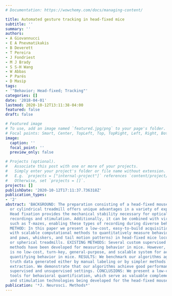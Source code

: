 ```yaml
---
# Documentation: https://wowchemy.com/docs/managing-content/

title: Automated gesture tracking in head-fixed mice
subtitle: ''
summary: ''
authors:
- A Giovannucci
- E A Pnevmatikakis
- B Deverett
- T Pereira
- J Fondriest
- M J Brady
- S S-H Wang
- W Abbas
- P Parés
- D Masip
tags:
- '"Behavior; Head-fixed; Tracking"'
categories: []
date: '2018-04-01'
lastmod: 2020-10-12T13:11:38-04:00
featured: false
draft: false

# Featured image
# To use, add an image named `featured.jpg/png` to your page's folder.
# Focal points: Smart, Center, TopLeft, Top, TopRight, Left, Right, BottomLeft, Bottom, BottomRight.
image:
  caption: ''
  focal_point: ''
  preview_only: false

# Projects (optional).
#   Associate this post with one or more of your projects.
#   Simply enter your project's folder or file name without extension.
#   E.g. `projects = ["internal-project"]` references `content/project/deep-learning/index.md`.
#   Otherwise, set `projects = []`.
projects: []
publishDate: '2020-10-12T17:11:37.736318Z'
publication_types:
- '2'
abstract: 'BACKGROUND: The preparation consisting of a head-fixed mouse on a spherical
  or cylindrical treadmill offers unique advantages in a variety of experimental contexts.
  Head fixation provides the mechanical stability necessary for optical and electrophysiological
  recordings and stimulation. Additionally, it can be combined with virtual environments
  such as T-mazes, enabling these types of recording during diverse behaviors. NEW
  METHOD: In this paper we present a low-cost, easy-to-build acquisition system, along
  with scalable computational methods to quantitatively measure behavior (locomotion
  and paws, whiskers, and tail motion patterns) in head-fixed mice locomoting on cylindrical
  or spherical treadmills. EXISTING METHODS: Several custom supervised and unsupervised
  methods have been developed for measuring behavior in mice. However, to date there
  is no low-cost, turn-key, general-purpose, and scalable system for acquiring and
  quantifying behavior in mice. RESULTS: We benchmark our algorithms against ground
  truth data generated either by manual labeling or by simpler methods of feature
  extraction. We demonstrate that our algorithms achieve good performance, both in
  supervised and unsupervised settings. CONCLUSIONS: We present a low-cost suite of
  tools for behavioral quantification, which serve as valuable complements to recording
  and stimulation technologies being developed for the head-fixed mouse preparation.'
publication: '*J. Neurosci. Methods*'
---
```

